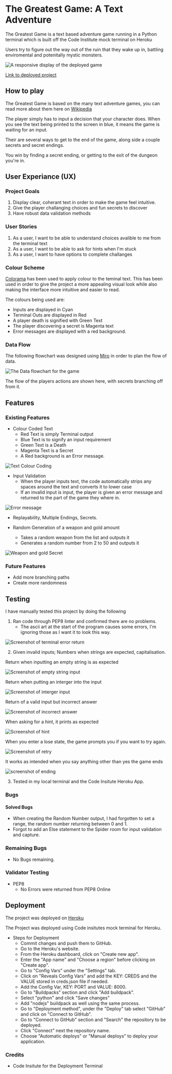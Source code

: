 # The Greatest Game: A Text Adventure

The Greatest Game is a text based adventure game running in a Python terminal which is built off the Code Institute mock terminal on Heroku

Users try to figure out the way out of the ruin that they wake up in, battling enviromental and potenitally mystic monsters. 

![A responsive display of the deployed game](./images/homepage.png)

[Link to deployed project](https://the-greatest-game.herokuapp.com/)

## How to play

The Greatest Game is based on the many text adventure games, you can read more about them here on [Wikipedia](https://en.wikipedia.org/wiki/Text-based_game)

The player simply has to input a decision that your character does. When you see the text being printed to the screen in blue, it means the game is waiting for an input. 

Their are several ways to get to the end of the game, along side a couple secrets and secret endings. 

You win by finding a secret ending, or getting to the exit of the dungeon you're in. 

## User Experiance (UX)

### Project Goals

1. Display clear, coherant text in order to make the game feel intuitive. 
2. Give the player challanging choices and fun secrets to discover
3. Have robust data validation methods 

### User Stories

1. As a user, I want to be able to understand choices avalible to me from the terminal text
2. As a user, I want to be able to ask for hints when I'm stuck
3. As a user, I want to have options to complete challanges

### Colour Scheme

[Colorama](https://pypi.org/project/colorama/) has been used to apply colour to the teminal text. This has been used in order to give the project a more appealing visual look
while also making the interface more intuitive and easier to read. 

The colours being used are:
- Inputs are displayed in Cyan
- Terminal Outs are displayed in Red
- A player death is signified with Green Text
- The player discovering a secret is Magenta text
- Error messages are displayed with a red background. 

### Data Flow

The following flowchart was designed using [Miro](https://miro.com/) in order to plan the flow of data. 

![The Data flowchart for the game](./images/dataflow.png)

The flow of the players actions are shown here, with secrets branching off from it. 

## Features

### Existing Features

- Colour Coded Text
    - Red Text is simply Terminal output
    - Blue Text is to signify an input requirement
    - Green Text is a Death 
    - Magenta Text is a Secret
    - A Red background is an Error message.

![Text Colour Coding](./images/colourtags.png)

- Input Validation
    - When the player inputs text, the code automatically strips any spaces around the text and converts it to lower case
    - If an invalid input is input, the player is given an error message and returned to the part of the game they where in.

![Error message](./images/error.png)

- Replayability, Multiple Endings, Secrets.

- Random Generation of a weapon and gold amount
    - Takes a random weapon from the list and outputs it
    - Generates a random number from 2 to 50 and outputs it

![Weapon and gold Secret](./images/secret.png)

### Future Features

- Add more branching paths
- Create more randomness

## Testing

I have manually tested this project by doing the following
 
1. Ran code through PEP8 linter and confirmed there are no problems.
    - The ascii art at the start of the program causes some errors, I'm ignoring those as I want it to look this way. 

![Screenshot of terminal error return](/images/problems.png)

2. Given invalid inputs; Numbers when strings are expected, capitalisation.

Return when inputting an empty string is as expected

![Screenshot of empty string input](/images/emptyerror.png)

Return when putting an interger into the input

![Screenshot of interger input](/images/inputtingnumbers.png)

Return of a valid input but incorrect answer

![Screenshot of incorrect answer](/images/validinputwronganswer.png)

When asking for a hint, it prints as expected

![Screenshot of hint](/images/hinttest.png)

When you enter a lose state, the game prompts you if you want to try again.

![Screenshot of retry](/images/retry.png)

It works as intended when you say anything other than yes the game ends

![screenshot of ending](/images/finished.png)

3. Tested in my local terminal and the Code Insitute Heroku App. 

### Bugs

#### Solved Bugs

- When creating the Random Number output, I had forgotten to set a range, the random number returning between 0 and 1.
- Forgot to add an Else statement to the Spider room for input validation and capture. 

### Remaining Bugs

- No Bugs remaining. 

### Validator Testing

- PEP8
    - No Errors were returned from PEP8 Online

## Deployment

The project was deployed on [Heroku](https://dashboard.heroku.com/)

The Project was deployed using Code insitutes mock terminal for Heroku. 

- Steps for Deployment
    - Commit changes and push them to GitHub.
    - Go to the Heroku's website.
    - From the Heroku dashboard, click on "Create new app".
    - Enter the "App name" and "Choose a region" before clicking on "Create app". 
    - Go to "Config Vars" under the "Settings" tab.
    - Click on "Reveals Config Vars" and add the KEY: CREDS and the VALUE stored in creds.json file if needed.
    - Add the Config Var, KEY: PORT and VALUE: 8000.
    - Go to "Buildpacks" section and click "Add buildpack".
    - Select "python" and click "Save changes"
    - Add "nodejs" buildpack as well using the same process.
    - Go to "Deployment method", under the "Deploy" tab select "GitHub" and click on "Connect to GitHub".
    - Go to "Connect to GitHub" section and "Search" the repository to be deployed.
    - Click "Connect" next the repository name.
    - Choose "Automatic deploys" or "Manual deploys" to deploy your application.

### Credits

- Code Insitute for the Deployment Terminal